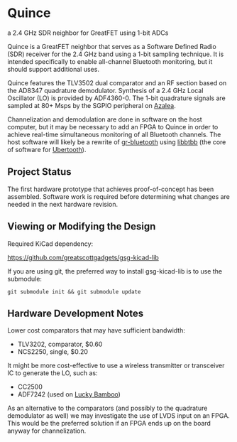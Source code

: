# Quince
a 2.4 GHz SDR neighbor for GreatFET using 1-bit ADCs

Quince is a GreatFET neighbor that serves as a Software Defined Radio (SDR) receiver for the 2.4 GHz band using a 1-bit sampling technique.  It is intended specifically to enable all-channel Bluetooth monitoring, but it should support additional uses.

Quince features the TLV3502 dual comparator and an RF section based on the AD8347 quadrature demodulator.  Synthesis of a 2.4 GHz Local Oscillator (LO) is provided by ADF4360-0.  The 1-bit quadrature signals are sampled at 80+ Msps by the SGPIO peripheral on [Azalea](https://github.com/greatfet-hardware/azalea).

Channelization and demodulation are done in software on the host computer, but it may be necessary to add an FPGA to Quince in order to achieve real-time simultaneous monitoring of all Bluetooth channels.  The host software will likely be a rewrite of [gr-bluetooth](https://github.com/greatscottgadgets/gr-bluetooth) using [libbtbb](https://github.com/greatscottgadgets/libbtbb) (the core of software for [Ubertooth](https://greatscottgadgets.com/ubertoothone/)).

## Project Status

The first hardware prototype that achieves proof-of-concept has been assembled.  Software work is required before determining what changes are needed in the next hardware revision.

## Viewing or Modifying the Design

Required KiCad dependency:

https://github.com/greatscottgadgets/gsg-kicad-lib

If you are using git, the preferred way to install gsg-kicad-lib is to use the
submodule:

```
git submodule init && git submodule update
```

## Hardware Development Notes

Lower cost comparators that may have sufficient bandwidth:
* TLV3202, comparator, $0.60
* NCS2250, single, $0.20

It might be more cost-effective to use a wireless transmitter or transceiver IC to generate the LO, such as:
* CC2500
* ADF7242 (used on [Lucky Bamboo](https://github.com/greatfet-hardware/luckybamboo))

As an alternative to the comparators (and possibly to the quadrature demodulator as well) we may investigate the use of LVDS input on an FPGA.  This would be the preferred solution if an FPGA ends up on the board anyway for channelization.
